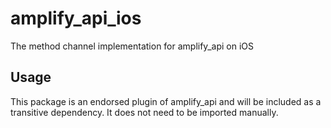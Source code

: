 # amplify_api_ios

The method channel implementation for amplify_api on iOS

## Usage

This package is an endorsed plugin of amplify_api and will be included as a transitive dependency. It does not need to be imported manually.
